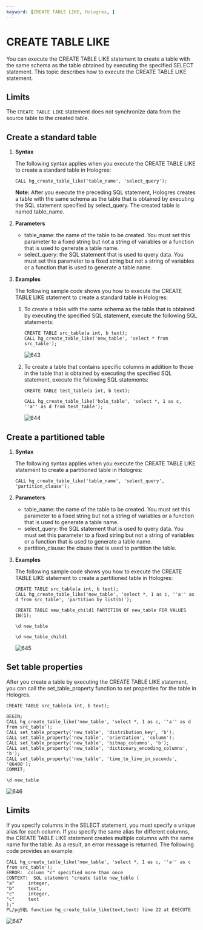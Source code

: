 ```yaml
---
keyword: [CREATE TABLE LIKE, Hologres, ]
---
```


# CREATE TABLE LIKE

You can execute the CREATE TABLE LIKE statement to create a table with the same schema as the table obtained by executing the specified SELECT statement. This topic describes how to execute the CREATE TABLE LIKE statement.

## Limits

The `CREATE TABLE LIKE` statement does not synchronize data from the source table to the created table.

## Create a standard table

1.  **Syntax**

    The following syntax applies when you execute the CREATE TABLE LIKE to create a standard table in Hologres:

    ```
    CALL hg_create_table_like('table_name', 'select_query');
    ```

    **Note:** After you execute the preceding SQL statement, Hologres creates a table with the same schema as the table that is obtained by executing the SQL statement specified by select\_query. The created table is named table\_name.

2.  **Parameters**
    -   table\_name: the name of the table to be created. You must set this parameter to a fixed string but not a string of variables or a function that is used to generate a table name.
    -   select\_query: the SQL statement that is used to query data. You must set this parameter to a fixed string but not a string of variables or a function that is used to generate a table name.
3.  **Examples**

    The following sample code shows you how to execute the CREATE TABLE LIKE statement to create a standard table in Hologres:

    1.  To create a table with the same schema as the table that is obtained by executing the specified SQL statement, execute the following SQL statements:

        ```
        CREATE TABLE src_table(a int, b text);
        CALL hg_create_table_like('new_table', 'select * from src_table');
        ```

        ![643](https://static-aliyun-doc.oss-accelerate.aliyuncs.com/assets/img/en-US/5521194161/p91113.png)

    2.  To create a table that contains specific columns in addition to those in the table that is obtained by executing the specified SQL statement, execute the following SQL statements:

        ```
        CREATE TABLE test_table(a int, b text);
        
        CALL hg_create_table_like('holo_table', 'select *, 1 as c, ''a'' as d from test_table');
        ```

        ![644](https://static-aliyun-doc.oss-accelerate.aliyuncs.com/assets/img/en-US/5521194161/p91114.png)


## Create a partitioned table

1.  **Syntax**

    The following syntax applies when you execute the CREATE TABLE LIKE statement to create a partitioned table in Hologres:

    ```
    CALL hg_create_table_like('table_name', 'select_query', 'partition_clause');
    ```

2.  **Parameters**
    -   table\_name: the name of the table to be created. You must set this parameter to a fixed string but not a string of variables or a function that is used to generate a table name.
    -   select\_query: the SQL statement that is used to query data. You must set this parameter to a fixed string but not a string of variables or a function that is used to generate a table name.
    -   partition\_clause: the clause that is used to partition the table.
3.  **Examples**

    The following sample code shows you how to execute the CREATE TABLE LIKE statement to create a partitioned table in Hologres:

    ```
    CREATE TABLE src_table(a int, b text);
    CALL hg_create_table_like('new_table', 'select *, 1 as c, ''a'' as d from src_table', 'partition by list(b)');
    
    CREATE TABLE new_table_child1 PARTITION OF new_table FOR VALUES IN(1);
    
    \d new_table
    
    \d new_table_child1 
    ```

    ![645](https://static-aliyun-doc.oss-accelerate.aliyuncs.com/assets/img/en-US/5521194161/p91115.png)


## Set table properties

After you create a table by executing the CREATE TABLE LIKE statement, you can call the set\_table\_property function to set properties for the table in Hologres.

```
CREATE TABLE src_table(a int, b text);

BEGIN;
CALL hg_create_table_like('new_table', 'select *, 1 as c, ''a'' as d from src_table');
CALL set_table_property('new_table', 'distribution_key', 'b');
CALL set_table_property('new_table', 'orientation', 'column');
CALL set_table_property('new_table', 'bitmap_columns', 'b');
CALL set_table_property('new_table', 'dictionary_encoding_columns', 'b');
CALL set_table_property('new_table', 'time_to_live_in_seconds', '86400');
COMMIT;

\d new_table
```

![646](https://static-aliyun-doc.oss-accelerate.aliyuncs.com/assets/img/en-US/5521194161/p91116.png)

## Limits

If you specify columns in the SELECT statement, you must specify a unique alias for each column. If you specify the same alias for different columns, the CREATE TABLE LIKE statement creates multiple columns with the same name for the table. As a result, an error message is returned. The following code provides an example:

```
CALL hg_create_table_like('new_table', 'select *, 1 as c, ''a'' as c from src_table');
ERROR:  column "c" specified more than once
CONTEXT:  SQL statement "create table new_table (
"a"     integer,
"b"     text,
"c"     integer,
"c"     text
);"
PL/pgSQL function hg_create_table_like(text,text) line 22 at EXECUTE
```

![647](https://static-aliyun-doc.oss-accelerate.aliyuncs.com/assets/img/en-US/5521194161/p91117.png)


